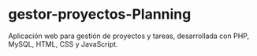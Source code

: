 # gestor-proyectos-Planning
Aplicación web para gestión de proyectos y tareas, desarrollada con PHP, MySQL, HTML, CSS y JavaScript.
